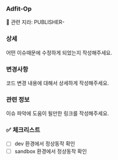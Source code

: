 ### Adfit-Op
:page_facing_up: 관련 지라: PUBLISHER-

### 상세

어떤 이슈때문에 수정하게 되었는지 작성해주세요.


### 변경사항

코드 변경 내용에 대해서 상세하게 작성해주세요.


### 관련 정보

이슈 파악에 도움이 될만한 링크를 작성해주세요.


### :white_check_mark: 체크리스트
- [ ] dev 환경에서 정상동작 확인
- [ ] sandbox 환경에서 정상동작 확인
